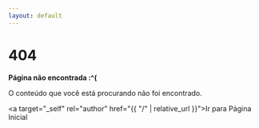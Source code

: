 ```yaml
---
layout: default
---
```


<h1>404</h1>

<p><strong>Página não encontrada :^(</strong></p>
<p>O conteúdo que você está procurando não foi encontrado.</p>

<a target="_self" rel="author" href="{{ "/" | relative_url }}">Ir para Página Inicial</a>